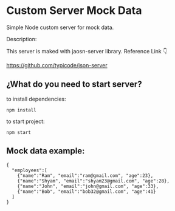 # Custom Server Mock Data
Simple Node custom server for mock data.

Description:

This server is maked with jaosn-server library. 
Reference Link 👇

https://github.com/typicode/json-server 

## ¿What do you need to start server?

to install dependencies:

```npm install```


to start project:

```npm start```



## Mock data example:


```
{
  "employees":[    
    {"name":"Ram", "email":"ram@gmail.com", "age":23},    
    {"name":"Shyam", "email":"shyam23@gmail.com", "age":28},  
    {"name":"John", "email":"john@gmail.com", "age":33},    
    {"name":"Bob", "email":"bob32@gmail.com", "age":41}   
  ]
}
```

